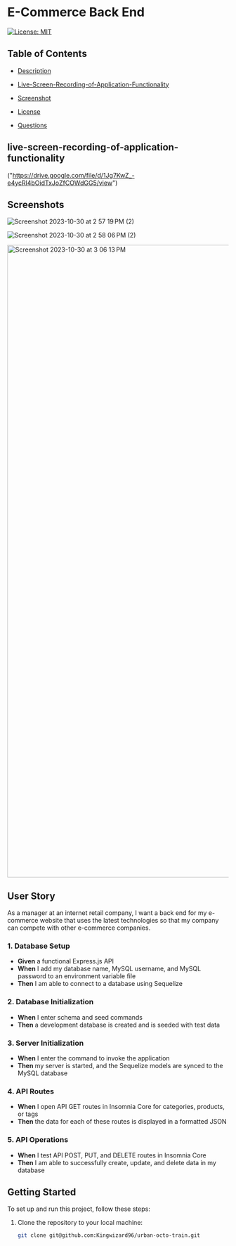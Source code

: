 # E-Commerce Back End


[![License: MIT](https://img.shields.io/badge/License-MIT-blue.svg)](https://opensource.org/licenses/MIT)

## Table of Contents

 * [Description](#description)

 * [Live-Screen-Recording-of-Application-Functionality](#live-screen-recording-of-application-functionality)

 * [Screenshot](#screenshots)

 * [License](#license)

 * [Questions](#questions)



## live-screen-recording-of-application-functionality
("https://drive.google.com/file/d/1Jg7KwZ_-e4ycRl4bOidTxJoZfCOWdGG5/view")


## Screenshots

![Screenshot 2023-10-30 at 2 57 19 PM (2)](https://github.com/Kingwizard96/urban-octo-train/assets/132643725/52717d4f-3a23-4682-a108-6cb2fade1797)


![Screenshot 2023-10-30 at 2 58 06 PM (2)](https://github.com/Kingwizard96/urban-octo-train/assets/132643725/0db2a719-4bca-4a8c-b68f-c9236d94902a)


<img width="1440" alt="Screenshot 2023-10-30 at 3 06 13 PM" src="https://github.com/Kingwizard96/urban-octo-train/assets/132643725/2e558037-6ec0-4c18-aab1-a9f4754e44b9">



## User Story

As a manager at an internet retail company, I want a back end for my e-commerce website that uses the latest technologies so that my company can compete with other e-commerce companies.

### 1. Database Setup

- **Given** a functional Express.js API
- **When** I add my database name, MySQL username, and MySQL password to an environment variable file
- **Then** I am able to connect to a database using Sequelize

### 2. Database Initialization

- **When** I enter schema and seed commands
- **Then** a development database is created and is seeded with test data

### 3. Server Initialization

- **When** I enter the command to invoke the application
- **Then** my server is started, and the Sequelize models are synced to the MySQL database

### 4. API Routes

- **When** I open API GET routes in Insomnia Core for categories, products, or tags
- **Then** the data for each of these routes is displayed in a formatted JSON

### 5. API Operations

- **When** I test API POST, PUT, and DELETE routes in Insomnia Core
- **Then** I am able to successfully create, update, and delete data in my database

## Getting Started

To set up and run this project, follow these steps:

1. Clone the repository to your local machine:

   ```bash
   git clone git@github.com:Kingwizard96/urban-octo-train.git